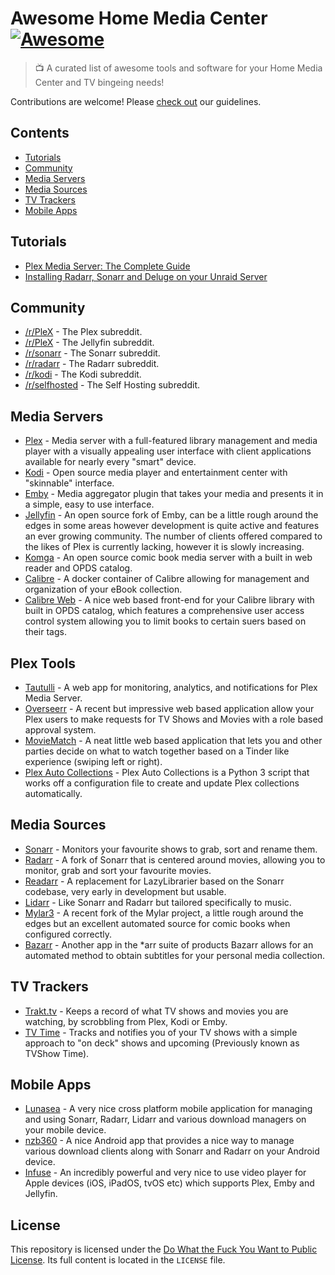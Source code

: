 # Awesome Home Media Center [![Awesome](https://cdn.rawgit.com/sindresorhus/awesome/d7305f38d29fed78fa85652e3a63e154dd8e8829/media/badge.svg)](https://github.com/sindresorhus/awesome)
> 📺 A curated list of awesome tools and software for your Home Media Center and TV bingeing needs!

Contributions are welcome! Please [check out](CONTRIBUTING.md) our guidelines.

## Contents

- [Tutorials](#tutorials)
- [Community](#community)
- [Media Servers](#media-servers)
- [Media Sources](#media-sources)
- [TV Trackers](#tv-trackers)
- [Mobile Apps](#mobile-apps)

## Tutorials

- [Plex Media Server: The Complete Guide](https://www.rapidseedbox.com/blog/plex-complete-guide)
- [Installing Radarr, Sonarr and Deluge on your Unraid Server](https://blog.harveydelaney.com/installing-radarr-sonar-and-deluge-on-your-unraid-setup/)

## Community

- [/r/PleX](https://www.reddit.com/r/PleX/) - The Plex subreddit.
- [/r/PleX](https://www.reddit.com/r/jellyfin/) - The Jellyfin subreddit.
- [/r/sonarr](https://www.reddit.com/r/sonarr/) - The Sonarr subreddit.
- [/r/radarr](https://www.reddit.com/r/sonarr/) - The Radarr subreddit.
- [/r/kodi](https://www.reddit.com/r/kodi/) - The Kodi subreddit.
- [/r/selfhosted](https://www.reddit.com/r/selfhosted/) - The Self Hosting subreddit.

## Media Servers

- [Plex](https://www.plex.tv/) - Media server with a full-featured library management and media player with a visually appealing user interface with client applications available for nearly every "smart" device.
- [Kodi](https://kodi.tv/) - Open source media player and entertainment center with "skinnable" interface.
- [Emby](https://emby.media/) - Media aggregator plugin that takes your media and presents it in a simple, easy to use interface.
- [Jellyfin](https://jellyfin.org/) - An open source fork of Emby, can be a little rough around the edges in some areas however development is quite active and features an ever growing community.  The number of clients offered compared to the likes of Plex is currently lacking, however it is slowly increasing.
- [Komga](https://komga.org/) - An open source comic book media server with a built in web reader and OPDS catalog.
- [Calibre](https://hub.docker.com/r/linuxserver/calibre) - A docker container of Calibre allowing for management and organization of your eBook collection.
- [Calibre Web](https://github.com/janeczku/calibre-web) - A nice web based front-end for your Calibre library with built in OPDS catalog, which features a comprehensive user access control system allowing you to limit books to certain suers based on their tags.

## Plex Tools

- [Tautulli](https://tautulli.com/) - A web app for monitoring, analytics, and notifications for Plex Media Server.
- [Overseerr](https://github.com/sct/overseerr) - A recent but impressive web based application allow your Plex users to make requests for TV Shows and Movies with a role based approval system.
- [MovieMatch](https://github.com/LukeChannings/moviematch) - A neat little web based application that lets you and other parties decide on what to watch together based on a Tinder like experience (swiping left or right).
- [Plex Auto Collections](https://github.com/mza921/Plex-Auto-Collections) - Plex Auto Collections is a Python 3 script that works off a configuration file to create and update Plex collections automatically.

## Media Sources

- [Sonarr](https://sonarr.tv/) - Monitors your favourite shows to grab, sort and rename them.
- [Radarr](http://radarr.video/) - A fork of Sonarr that is centered around movies, allowing you to monitor, grab and sort your favourite movies.
- [Readarr](https://readarr.com/) - A replacement for LazyLibrarier based on the Sonarr codebase, very early in development but usable.
- [Lidarr](https://lidarr.audio/) - Like Sonarr and Radarr but tailored specifically to music.
- [Mylar3](https://github.com/mylar3/mylar3) - A recent fork of the Mylar project, a little rough around the edges but an excellent automated source for comic books when configured correctly.
- [Bazarr](https://www.bazarr.media/) - Another app in the *arr suite of products Bazarr allows for an automated method to obtain subtitles for your personal media collection.

## TV Trackers

- [Trakt.tv](https://trakt.tv) - Keeps a record of what TV shows and movies you are watching, by scrobbling from Plex, Kodi or Emby.
- [TV Time](https://www.tvtime.com) - Tracks and notifies you of your TV shows with a simple approach to "on deck" shows and upcoming (Previously known as TVShow Time).

## Mobile Apps

- [Lunasea](https://www.lunasea.app/) - A very nice cross platform mobile application for managing and using Sonarr, Radarr, Lidarr and various download managers on your mobile device.
- [nzb360](https://play.google.com/store/apps/details?id=com.kevinforeman.nzb360) - A nice Android app that provides a nice way to manage various download clients along with Sonarr and Radarr on your Android device.
- [Infuse](https://firecore.com/infuse) - An incredibly powerful and very nice to use video player for Apple devices (iOS, iPadOS, tvOS etc) which supports Plex, Emby and Jellyfin.


## License

This repository is licensed under the [Do What the Fuck You Want to Public License](http://www.wtfpl.net/). Its full content is located in the `LICENSE` file.